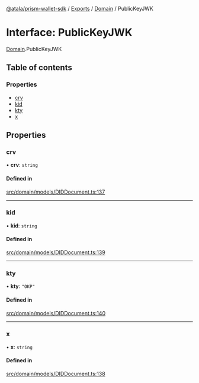 [@atala/prism-wallet-sdk](../README.md) / [Exports](../modules.md) / [Domain](../modules/Domain.md) / PublicKeyJWK

# Interface: PublicKeyJWK

[Domain](../modules/Domain.md).PublicKeyJWK

## Table of contents

### Properties

- [crv](Domain.PublicKeyJWK.md#crv)
- [kid](Domain.PublicKeyJWK.md#kid)
- [kty](Domain.PublicKeyJWK.md#kty)
- [x](Domain.PublicKeyJWK.md#x)

## Properties

### crv

• **crv**: `string`

#### Defined in

[src/domain/models/DIDDocument.ts:137](https://github.com/hyperledger/identus-edge-agent-sdk-ts/blob/412988e74b53c977d2db02a120bdfcde11978df5/src/domain/models/DIDDocument.ts#L137)

___

### kid

• **kid**: `string`

#### Defined in

[src/domain/models/DIDDocument.ts:139](https://github.com/hyperledger/identus-edge-agent-sdk-ts/blob/412988e74b53c977d2db02a120bdfcde11978df5/src/domain/models/DIDDocument.ts#L139)

___

### kty

• **kty**: ``"OKP"``

#### Defined in

[src/domain/models/DIDDocument.ts:140](https://github.com/hyperledger/identus-edge-agent-sdk-ts/blob/412988e74b53c977d2db02a120bdfcde11978df5/src/domain/models/DIDDocument.ts#L140)

___

### x

• **x**: `string`

#### Defined in

[src/domain/models/DIDDocument.ts:138](https://github.com/hyperledger/identus-edge-agent-sdk-ts/blob/412988e74b53c977d2db02a120bdfcde11978df5/src/domain/models/DIDDocument.ts#L138)

